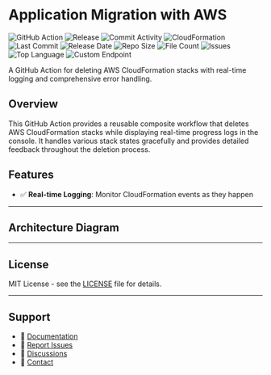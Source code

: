 # Application Migration with AWS

![GitHub Action](https://img.shields.io/badge/GitHub-Action-blue?logo=github)&nbsp;![Release](https://github.com/subhamay-bhattacharyya/3203-migration-cft/actions/workflows/release.yaml/badge.svg)&nbsp;![Commit Activity](https://img.shields.io/github/commit-activity/t/subhamay-bhattacharyya/3203-migration-cft)&nbsp;![CloudFormation](https://img.shields.io/badge/AWS-CloudFormation-orange?logo=amazonaws)&nbsp;![Last Commit](https://img.shields.io/github/last-commit/subhamay-bhattacharyya/3203-migration-cft)&nbsp;![Release Date](https://img.shields.io/github/release-date/subhamay-bhattacharyya/3203-migration-cft)&nbsp;![Repo Size](https://img.shields.io/github/repo-size/subhamay-bhattacharyya/3203-migration-cft)&nbsp;![File Count](https://img.shields.io/github/directory-file-count/subhamay-bhattacharyya/3203-migration-cft)&nbsp;![Issues](https://img.shields.io/github/issues/subhamay-bhattacharyya/3203-migration-cft)&nbsp;![Top Language](https://img.shields.io/github/languages/top/subhamay-bhattacharyya/3203-migration-cft)&nbsp;![Custom Endpoint](https://img.shields.io/endpoint?url=https://gist.githubusercontent.com/bsubhamay/71fbc435529758b96f2e5e0b08ea8072/raw/3203-migration-cft.json?)


A GitHub Action for deleting AWS CloudFormation stacks with real-time logging and comprehensive error handling.

## Overview

This GitHub Action provides a reusable composite workflow that deletes AWS CloudFormation stacks while displaying real-time progress logs in the console. It handles various stack states gracefully and provides detailed feedback throughout the deletion process.

## Features

- ✅ **Real-time Logging**: Monitor CloudFormation events as they happen

---

## Architecture Diagram


---

## License

MIT License - see the [LICENSE](LICENSE) file for details.

---

## Support

- 📖 [Documentation](https://github.com/subhamay-bhattacharyya/3203-migration-cft/wiki)
- 🐛 [Report Issues](https://github.com/subhamay-bhattacharyya/3203-migration-cft/issues)
- 💬 [Discussions](https://github.com/subhamay-bhattacharyya/3203-migration-cft/discussions)
- 📧 [Contact](mailto:support@subhamay.aws@gmail.com)